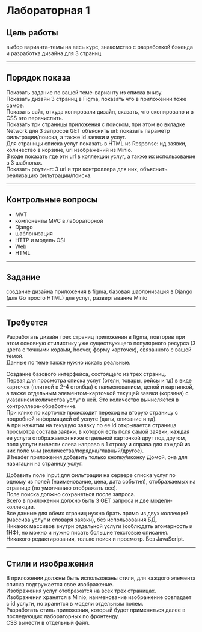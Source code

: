 # Лабораторная 1

## Цель работы
выбор варианта-темы на весь курс, знакомство с разработкой бэкенда и разработка дизайна для 3 страниц

---

## Порядок показа
Показать задание по вашей теме-варианту из списка внизу.  
Показать дизайн 3 страниц в Figma, показать что в приложении тоже самое.  
Показать сайт, откуда копировали дизайн, сказать, что скопировано и в CSS это перечислить.  
Показать три страницы приложения с поиском, при этом во вкладке Network для 3 запросов GET объяснить url: показать параметр фильтрации/поиска, а также id заявки и услуг.  
Для страницы списка услуг показать в HTML из Response: ид заявки, количество в корзине, url изображений из Minio.  
В коде показать где эти url в коллекции услуг, а также их использование в 3 шаблонах.  
Показать роутинг: 3 url и три контроллера для них, объяснить реализацию фильтрации/поиска.  

---

## Контрольные вопросы
- MVT  
- компоненты MVC в лабораторной  
- Django  
- шаблонизация  
- HTTP и модель OSI  
- Web  
- HTML  

---

## Задание
создание дизайна приложения в figma, базовая шаблонизация в Django (для Go просто HTML) для услуг, развертывание Minio  

---

## Требуется
Разработать дизайн трех страниц приложения в figma, повторив при этом основную стилистику уже существующего популярного ресурса (3 цвета с точными кодами, hoover, форму карточек), связанного с вашей темой.  
Данные по теме также нужно искать реальные.  

Создание базового интерфейса, состоящего из трех страниц.  
Первая для просмотра списка услуг (отели, товары, рейсы и тд) в виде карточек (плиткой в 2-4 столбца) с наименованием, ценой и картинкой, а также отдельным элементом-карточкой текущей заявки (корзина) с указанием количества услуг в ней. Это количество вычисляется в контроллере-обработчике.  
При клике по карточке происходит переход на вторую страницу с подробной информацией об услуге (даты, описание и тд).  
А при нажатии на текущую заявку по ее id открывается страница просмотра состава заявки, в которой есть поля самой заявки, каждая ее услуга отображается ниже отдельной карточкой друг под другом, поля услуги вывести слева направо в 1 строку и справа для каждой из них поле м-м (количества/порядка/главный/другое).  
В header приложения добавить только кнопку/иконку Домой, она для навигации на страницу услуг.  

Добавить поле input для фильтрации на сервере списка услуг по одному из полей (наименование, цена, дата события), отображаемых на странице (по умолчанию отображать все).  
Поле поиска должно сохраняться после запроса.  
Всего в приложении должно быть 3 GET запроса и две модели-коллекции.  
Все данные для обеих страниц нужно брать прямо из двух коллекций (массива услуг и словаря заявки), без использования БД.  
Никаких массивов внутри отдельной услуги (соблюдать атомарность и 1НФ), но можно и нужно писать большие текстовые описания.  
Никакого редактирования, только поиск и просмотр. Без JavaScript.  

---

## Стили и изображения
В приложении должны быть использованы стили, для каждого элемента списка подгружается свое изображение.  
Изображения услуг отображатся на всех трех страницах.  
Изображения хранятся в Minio, наименование изображение совпадает с id услуги, но хранится в модели отдельным полем.  
Разработать стиль приложения, который будет применяться далее в последующих лабораторных по фронтенду.  
CSS вынести в отдельный файл.  